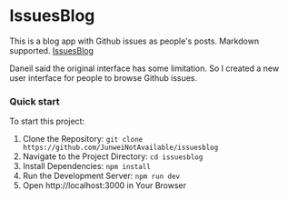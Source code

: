 # IssuesBlog

This is a blog app with Github issues as people's posts. Markdown supported. [IssuesBlog](https://issuesblog.vercel.app)

Daneil said the original interface has some limitation. So I created a new user interface for people to browse Github issues.



### Quick start
To start this project:
1. Clone the Repository: `git clone https://github.com/JunweiNotAvailable/issuesblog`
2. Navigate to the Project Directory: `cd issuesblog`
3. Install Dependencies: `npm install`
4. Run the Development Server: `npm run dev`
5. Open http://localhost:3000 in Your Browser
